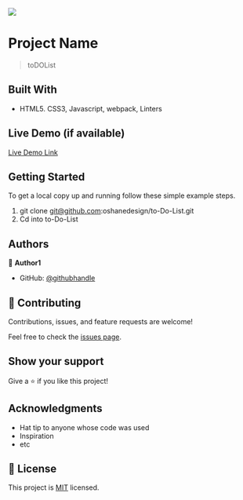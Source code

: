 ![](https://img.shields.io/badge/Microverse-blueviolet)

# Project Name

> toDOList


## Built With

- HTML5. CSS3, Javascript, webpack, Linters


## Live Demo (if available)

[Live Demo Link](https://livedemo.com)


## Getting Started


To get a local copy up and running follow these simple example steps.

1. git clone git@github.com:oshanedesign/to-Do-List.git
2. Cd into to-Do-List


## Authors

👤 **Author1**

- GitHub: [@githubhandle](https://github.com/oshanedesign)


## 🤝 Contributing

Contributions, issues, and feature requests are welcome!

Feel free to check the [issues page](../../issues/).

## Show your support

Give a ⭐️ if you like this project!

## Acknowledgments

- Hat tip to anyone whose code was used
- Inspiration
- etc

## 📝 License

This project is [MIT](./MIT.md) licensed.
